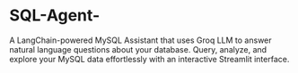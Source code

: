 # SQL-Agent-
A LangChain-powered MySQL Assistant that uses Groq LLM to answer natural language questions about your database. Query, analyze, and explore your MySQL data effortlessly with an interactive Streamlit interface.
